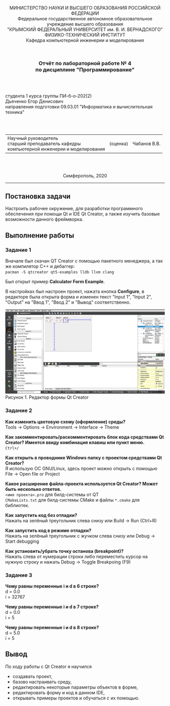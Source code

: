 <p align="center">МИНИСТЕРСТВО НАУКИ  И ВЫСШЕГО ОБРАЗОВАНИЯ РОССИЙСКОЙ ФЕДЕРАЦИИ<br>
Федеральное государственное автономное образовательное учреждение высшего образования<br>
"КРЫМСКИЙ ФЕДЕРАЛЬНЫЙ УНИВЕРСИТЕТ им. В. И. ВЕРНАДСКОГО"<br>
ФИЗИКО-ТЕХНИЧЕСКИЙ ИНСТИТУТ<br>
Кафедра компьютерной инженерии и моделирования</p>
<br>
<h3 align="center">Отчёт по лабораторной работе № 4<br> по дисциплине "Программирование"</h3>
<br><br>
<p>студента 1 курса группы ПИ-б-о-202(2)<br>
Дьяченко Егор Денисович<br>
направления подготовки 09.03.01 "Информатика и вычислительная техника"</p>
<br><br>
<table>
<tr><td>Научный руководитель<br> старший преподаватель кафедры<br> компьютерной инженерии и моделирования</td>
<td>(оценка)</td>
<td>Чабанов В.В.</td>
</tr>
</table>
<br><br>
<p align="center">Симферополь, 2020</p>
<hr>


## Постановка задачи
Настроить рабочее окружение, для разработки программного обеспечения при помощи Qt и IDE Qt Creator, а также изучить базовые возможности данного фреймворка.

## Выполнение работы

### Задание 1
Вначале был скачан QT Creator с помощью пакетного менеджера, а так же компилятор C++ и дебаггер:<br>
`pacman -S qtcreator qt5-examples lldb llvm clang`

Был открыт пример **Calculator Form Example**.

В настройках был настроен проект, нажата кнопка **Configure**, в редакторе была открыта форма и изменен текст "Input 1", "Input 2", "Output" на "Ввод 1", "Ввод 2" и "Вывод" соответственно.

![](./doc/qt.png)
Рисунок 1. Редактор формы Qt Creator


### Задание 2
**Как изменить цветовую схему (оформление) среды?**<br>
Tools -> Options -> Environment -> Interface -> Theme

**Как закомментировать/раскомментировать блок кода средствами Qt Creator? Имеется ввиду комбинация клавиш или пункт меню.**<br>
`Ctrl+/`

**Как открыть в проводнике Windows папку с проектом средствами Qt Creator?**<br>
Я использую ОС GNU/Linux, здесь проект можно открыть с помощью File -> Open file or Project

**Какое расширение файла-проекта используется Qt Creator? Может быть несколько ответов.**<br>
`<имя проекта>.pro` для билд-системы от QT<br>
`CMakeLists.txt` для билд-системы CMake и файлы `*.cmake` для библиотек.

**Как запустить код без отладки?**<br>
Нажать на зелёный треугольник слева снизу или Build -> Run (Ctrl+R)

**Как запустить код в режиме отладки?**<br>
Нажать на зелёный треугольник с жучком слева снизу или Debug -> Start debugging

**Как установить/убрать точку останова (breakpoint)?**<br>
Нажать слева от нумерации строки либо переместить курсор на нужную строку и нажать Debug -> Toggle Breakpoing (F9)


### Задание 3
**Чему равны переменные i и d в 6 строке?**<br>
d = 0.0<br>
i = 32767

**Чему равны переменные i и d в 7 строкe?**<br>
d = 0.0<br>
i = 5

**Чему равны переменные i и d в 8 строке?**<br>
d = 5.0<br>
i = 5

## Вывод
По ходу работы с Qt Creator я научился 
- создавать проект,
- базово настраивать среду,
- редактировать некоторые параметры объектов в форме,
- редактировать форму и код в данном IDE,
- открывать примеры проектов и обучаться с их помощью.
